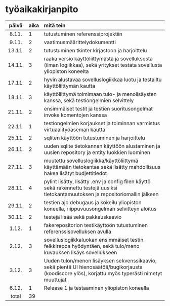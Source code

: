 # työaikakirjanpito

| päivä | aika | mitä tein  |
| :----:|:-----| :-----|
| 8.11. | 1    | tutustuminen referenssiprojektiin |
| 9.11. | 2    | vaatimusmäärittelydokumentti |
| 13.11. | 2    | tutustuminen tkinter kirjastoon ja harjoittelu |
| 14.11. | 3    | raaka versio käyttöliittymästä ja sovelluksesta (ilman logiikkaa), sekä yritykset testata sovellusta yliopiston koneelta |
| 17.11. | 2    | hyvin alustavaa sovelluslogiikkaa luotu ja testailtu käyttöliittymän kautta |
| 18.11. | 3    | käyttöliittymä toimimaan tulo- ja menolisäysten kanssa, sekä testiongelmien selvittely |
| 21.11. | 2    | ensimmäiset testit ja testien suoritusongelmat invoke komentojen kanssa |
| 22.11. | 1    | testiongelmien korjaukset ja toiminnan varmistus virtuaalityöaseman kautta |
| 25.11. | 2    | sqliten käyttöön tutustuminen ja harjoittelu |
| 26.11. | 2    | uuden sqlite tietokannan käyttöön alustaminen ja uusien repository ja entity luokkien luominen |
| 27.11. | 3    | muutettu sovelluslogiikka/käyttöliittymä käyttämään tietokantaa sekä lisätty mahdollisuus hakea lisätyt budjettitiedot |
| 28.11. | 4    | pylint lisätty, lisätty .env ja config filen käyttö sekä rakennettu testejä uusiksi tietokantamuutoksen ja repositoriomallin jälkeen |
| 29.11. | 2    | testien ajo debugaus ja kokeilu yliopiston koneella, riippuvuusongelman selvitteyn aloitus |
| 30.11. | 2    | testejä lisää sekä pakkauskaavio |
| 1.12. | 1    | fakerepositorion testikäyttöön tutustuminen referenssisovelluksen avulla |
| 2.12. | 3    | sovelluslogiikkaluokan ensimmäiset testin feikkirepoa hyödyntäen, sekä tulo/meno kuvauksen lisäys sovellukseen |
| 3.12. | 3    | Uuden tulon/menon lisäyksen sekvenssikaavio, sekä pientä UI hienosäätöä/bugikorjausta (koodiscore ylös), korjattu myös typerästi nimetyt muuttujat|
| 6.12. | 1    | Release 1 ja testaaminen yliopiston koneella |
| total | 39   ||
